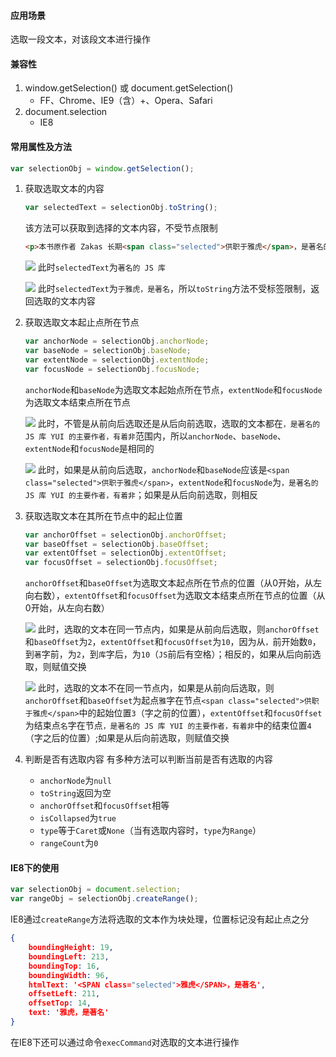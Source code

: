 #### 应用场景
选取一段文本，对该段文本进行操作

#### 兼容性
1. window.getSelection() 或 document.getSelection()
    * FF、Chrome、IE9（含）+、Opera、Safari
2. document.selection
    * IE8

#### 常用属性及方法
```javascript
var selectionObj = window.getSelection();
```

1. 获取选取文本的内容

	```javascript
    var selectedText = selectionObj.toString();
    ```
    该方法可以获取到选择的文本内容，不受节点限制
    ```html
    <p>本书原作者 Zakas 长期<span class="selected">供职于雅虎</span>，是著名的 JS 库 YUI 的主要作者，有着非<span class="selected">常丰富的一线</span>工作经验。他同时也是一个成功的作者，其最重要的著作《 JavaScript 高级编程》基本上是 JS 领域的必读之作，而他还出版了另一些质量很高的著作。《高级编程》一书实际上并不是完全高深的内容，而是从基本的层次开始讲述，逐步提高，全书结构比较良好，对初学者或有一定经验的开发者来说都是很有用的。</p>
    ```
	![](http://images2015.cnblogs.com/blog/569926/201702/569926-20170211085154104-1321258170.png)
    此时`selectedText`为`著名的 JS 库`

	![](http://images2015.cnblogs.com/blog/569926/201702/569926-20170211085205026-1629434881.png)
    此时`selectedText`为`于雅虎，是著名`，所以`toString`方法不受标签限制，返回选取的文本内容

2. 获取选取文本起止点所在节点
    ```js
    var anchorNode = selectionObj.anchorNode;
    var baseNode = selectionObj.baseNode;
    var extentNode = selectionObj.extentNode;
    var focusNode = selectionObj.focusNode;
    ```
    `anchorNode`和`baseNode`为选取文本起始点所在节点，`extentNode`和`focusNode`为选取文本结束点所在节点

    ![](http://images2015.cnblogs.com/blog/569926/201702/569926-20170211085154104-1321258170.png)
    此时，不管是从前向后选取还是从后向前选取，选取的文本都在`，是著名的 JS 库 YUI 的主要作者，有着非`范围内，所以`anchorNode`、`baseNode`、`extentNode`和`focusNode`是相同的

    ![](http://images2015.cnblogs.com/blog/569926/201702/569926-20170211085205026-1629434881.png)
    此时，如果是从前向后选取，`anchorNode`和`baseNode`应该是`<span class="selected">供职于雅虎</span>`，`extentNode`和`focusNode`为`，是著名的 JS 库 YUI 的主要作者，有着非`；如果是从后向前选取，则相反
3. 获取选取文本在其所在节点中的起止位置
	```javascript
    var anchorOffset = selectionObj.anchorOffset;
    var baseOffset = selectionObj.baseOffset;
    var extentOffset = selectionObj.extentOffset;
    var focusOffset = selectionObj.focusOffset;
    ```
    `anchorOffset`和`baseOffset`为选取文本起点所在节点的位置（从0开始，从左向右数），`extentOffset`和`focusOffset`为选取文本结束点所在节点的位置（从0开始，从左向右数）

    ![](http://images2015.cnblogs.com/blog/569926/201702/569926-20170211085154104-1321258170.png)
    此时，选取的文本在同一节点内，如果是从前向后选取，则`anchorOffset`和`baseOffset`为`2`，`extentOffset`和`focusOffset`为`10`，因为从`，`前开始数`0`，到`著`字前，为`2`，到`库`字后，为`10`（`JS`前后有空格）；相反的，如果从后向前选取，则赋值交换

    ![](http://images2015.cnblogs.com/blog/569926/201702/569926-20170211085205026-1629434881.png)
    此时，选取的文本不在同一节点内，如果是从前向后选取，则`anchorOffset`和`baseOffset`为起点`雅`字在节点`<span class="selected">供职于雅虎</span>`中的起始位置`3`（字之前的位置），`extentOffset`和`focusOffset`为结束点`名`字在节点`，是著名的 JS 库 YUI 的主要作者，有着非`中的结束位置`4`（字之后的位置）;如果是从后向前选取，则赋值交换
4. 判断是否有选取内容
有多种方法可以判断当前是否有选取的内容
    * `anchorNode`为`null`
    * `toString`返回为空
    * `anchorOffset`和`focusOffset`相等
    * `isCollapsed`为`true`
    * `type`等于`Caret`或`None`（当有选取内容时，`type`为`Range`）
    * `rangeCount`为`0`

#### IE8下的使用
```javascript
var selectionObj = document.selection;
var rangeObj = selectionObj.createRange();
```
IE8通过`createRange`方法将选取的文本作为块处理，位置标记没有起止点之分
```json
{
	boundingHeight: 19,
    boundingLeft: 213,
    boundingTop: 16,
    boundingWidth: 96,
    htmlText: '<SPAN class="selected">雅虎</SPAN>，是著名',
    offsetLeft: 211,
    offsetTop: 14,
    text: '雅虎，是著名'
}
```
在IE8下还可以通过命令`execCommand`对选取的文本进行操作